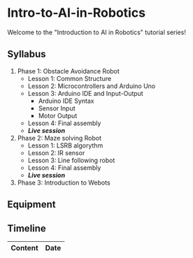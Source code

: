 # Intro-to-AI-in-Robotics

Welcome to the "Introduction to AI in Robotics" tutorial series!

## Syllabus

1. Phase 1: Obstacle Avoidance Robot
   - Lesson 1: Common Structure
   - Lesson 2: Microcontrollers and Arduino Uno
   - Lesson 3: Arduino IDE and Input-Output
     - Arduino IDE Syntax
     - Sensor Input
     - Motor Output
   - Lesson 4: Final assembly
   - ***Live session***
2. Phase 2: Maze solving Robot
   - Lesson 1: LSRB algorythm
   - Lesson 2: IR sensor
   - Lesson 3: Line following robot
   - Lesson 4: Final assembly
   - ***Live session***
3. Phase 3: Introduction to Webots

## Equipment

## Timeline

| Content | Date |
| --- | --- |

